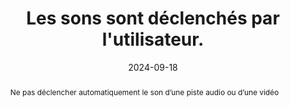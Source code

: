 ---
N: '120'
Rubrique: Images et médias
title: Les sons sont déclenchés par l'utilisateur. 
abstract: Ne pas déclencher automatiquement le son d’une piste audio ou d’une vidéo
categories: ["Images et médias"]
agrege: O4120-E031
opquast: '4 120'
indiceebook: '31'
description: "Règle n° 031"
before: "030"
weight: "031"
after: "032"
actif: '1'
layout: rules
date: 2024-09-18
tags: ["Accessibilité", ""]
objectif: ["Laisser à l'utilisateur le contrôle du son lors de la consultation du site.", "Ne pas surprendre l'utilisateur par la diffusion inattendue d'un contenu audio.", "Rendre accessible des contenus aux lectrices et lecteurs handicapées"]
Meo: ["Ne pas doter l'élément html audio de l'attribut autoplay ou sans l'attribut controls.", "Dans les métadonnées de l’opf, indiquer cette métadonnée&nbsp;: <meta property=schema:accessibilityHazard>noSoundHazard</meta>"]
Controle: ["Vérifier l'absence de contenus audio activés automatiquement au chargement de la page"]
epubcheck: false
ace: false
humancheck: true
OPFmetadata: "<meta property=schema:accessibilityHazard>noSoundHazard</meta>"
onixmetadata: "[143 16](https://ns.editeur.org/onix/en/143/16)"
ReadiumGoToolkit: 
Source: ["Opquast"]
Referentiel: [""]
steps: ["Conception", "Éditorial"]
---